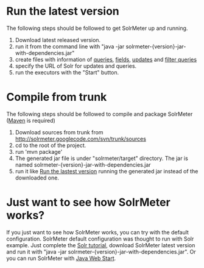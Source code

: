 # Run the latest version #
The following steps should be followed to get SolrMeter up and running.
  1. Download latest released version.
  1. run it from the command line with "java -jar solrmeter-{version}-jar-with-dependencies.jar"
  1. create files with information of [queries](queries.md), [fields](fields.md), [updates](updates.md) and [filter queries](filterqueries.md)
  1. specify the URL of Solr for updates and queries.
  1. run the executors with the "Start" button.

# Compile from trunk #
The following steps should be followed to compile and package SolrMeter ([Maven](http://maven.apache.org/index.html) is required)
  1. Download sources from trunk from http://solrmeter.googlecode.com/svn/trunk/sources
  1. cd to the root of the project.
  1. run 'mvn package'
  1. The generated jar file is under "solrmeter/target" directory. The jar is named solrmeter-{version}-jar-with-dependencies.jar
  1. run it like [Run the lastest version](Usage#Run_the_latest_version.md) running the generated jar instead of the downloaded one.

# Just want to see how SolrMeter works? #
If you just want to see how SolrMeter works, you can try with the default configuration. SolrMeter default configuration was thought to run with Solr example.
Just complete the [Solr tutorial](http://lucene.apache.org/solr/tutorial.html), download SolrMeter latest version and run it with "java -jar solrmeter-{version}-jar-with-dependencies.jar". Or you can run SolrMeter with [Java Web Start](http://solrmeter.googlecode.com/svn/JWS/solrmeter.jnlp).